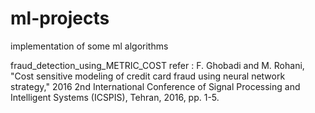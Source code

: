 # ml-projects
implementation of some ml algorithms 

fraud_detection_using_METRIC_COST refer : F. Ghobadi and M. Rohani, "Cost sensitive modeling of credit card fraud using neural network strategy," 2016 2nd International Conference of Signal Processing and Intelligent Systems (ICSPIS), Tehran, 2016, pp. 1-5.

